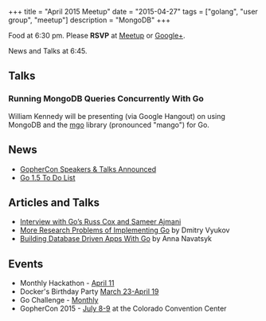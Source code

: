 +++
title = "April 2015 Meetup"
date = "2015-04-27"
tags = ["golang", "user group", "meetup"]
description = "MongoDB"
+++

Food at 6:30 pm. Please **RSVP** at [Meetup](https://www.meetup.com/startupedmonton/events/220969079/) or [Google+](https://plus.google.com/events/c5ii4ngm4aurooekn4f6ckf96qo?authkey=CJ3cutmilNakMg).

News and Talks at 6:45.

## Talks

### Running MongoDB Queries Concurrently With Go

William Kennedy will be presenting (via Google Hangout) on using MongoDB and the [mgo](https://labix.org/mgo) library (pronounced "mango") for Go.

## News

* [GopherCon Speakers & Talks Announced](https://blog.gopheracademy.com/)
* [Go 1.5 To Do List](https://golang.org//s/go15todo)

## Articles and Talks

* [Interview with Go’s Russ Cox and Sameer Ajmani](http://www.pl-enthusiast.net/2015/03/25/interview-with-gos-russ-cox-and-sameer-ajmani/)
* [More Research Problems of Implementing Go](https://talks.godoc.org/github.com/golang/talks/2014/research2.slide#1) by Dmitry Vyukov
* [Building Database Driven Apps With Go](https://vividcortex.com/blog/2015/03/25/building-your-first-database-sql-program/) by Anna Navatsyk 

## Events

* Monthly Hackathon - [April 11](https://www.meetup.com/startupedmonton/events/220888016/)
* Docker's Birthday Party [March 23-April 19](http://docker.party/)
* Go Challenge - [Monthly](http://golang-challenge.com/)
* GopherCon 2015 - [July 8-9](https://www.gophercon.com/) at the Colorado Convention Center
